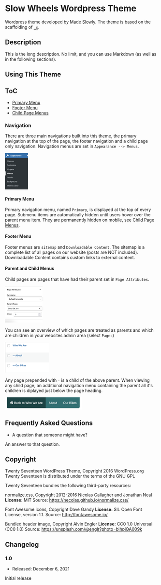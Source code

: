 Slow Wheels Wordpress Theme
===

Wordpress theme developed by [Made Slowly](https://madeslowly.co.uk/). The theme is based on the scaffolding of [`_s`](https://underscores.me/).

## Description

This is the long description.  No limit, and you can use Markdown (as well as in the following sections).

## Using This Theme

## ToC

- [Primary Menu](#primary-menu)
- [Footer Menu](#footer-menu)
- [Child Page Menus](#child-page-menus)

### Navigation

There are three main navigations built into this theme, the primary navigation at the top of the page, the footer navigation and a child page only navigation. Navigation menus are set in `Appearance --> Menus`.

<img src="/assets/github/images/menu-primary.png" width="auto" height="120">

#### Primary Menu

Primary navigation menu, named `Primary`, is displayed at the top of every page. Submenu items are automatically hidden until users hover over the parent menu item. They are permanently hidden on mobile, see [Child Page Menus](#child-page-menus).

#### Footer Menu

Footer menus are `sitemap` and `Downloadable Content`. The sitemap is a complete list of all pages on our website (posts are NOT included). Downloadable Content contains custom links to external content.

#### Parent and Child Menus

Child pages are pages that have had their parent set in `Page Attributes`.

<img src="/assets/github/images/setting_child.png" width="auto" height="120">

You can see an overview of which pages are treated as parents and which are children in your websites admin area (select `Pages`)

<img src="/assets/github/images/child_pages.png" width="auto" height="100">

Any page prepended with `-` is a child of the above parent. When viewing any child page, an additional navigation menu containing the parent all it's children is diplayed just below the page heading.

<img src="/assets/github/images/breadcumb_menu.png" width="auto" height="40">

## Frequently Asked Questions

* A question that someone might have?

An answer to that question.


## Copyright

Twenty Seventeen WordPress Theme, Copyright 2016 WordPress.org
Twenty Seventeen is distributed under the terms of the GNU GPL

Twenty Seventeen bundles the following third-party resources:

normalize.css, Copyright 2012-2016 Nicolas Gallagher and Jonathan Neal
**License:** MIT
Source: https://necolas.github.io/normalize.css/

Font Awesome icons, Copyright Dave Gandy
**License:** SIL Open Font License, version 1.1.
Source: http://fontawesome.io/

Bundled header image, Copyright Alvin Engler
**License:** CC0 1.0 Universal (CC0 1.0)
Source: https://unsplash.com/@englr?photo=bIhpiQA009k

## Changelog

### 1.0
* Released: December 6, 2021

Initial release
